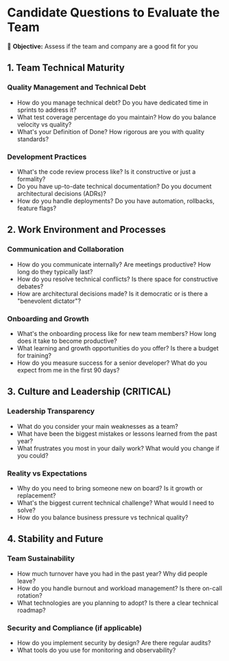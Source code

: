 # Candidate Questions to Evaluate the Team
🎯 **Objective:** Assess if the team and company are a good fit for you

## 1. Team Technical Maturity

### Quality Management and Technical Debt
- How do you manage technical debt? Do you have dedicated time in sprints to address it?
- What test coverage percentage do you maintain? How do you balance velocity vs quality?
- What's your Definition of Done? How rigorous are you with quality standards?

### Development Practices
- What's the code review process like? Is it constructive or just a formality?
- Do you have up-to-date technical documentation? Do you document architectural decisions (ADRs)?
- How do you handle deployments? Do you have automation, rollbacks, feature flags?

## 2. Work Environment and Processes

### Communication and Collaboration
- How do you communicate internally? Are meetings productive? How long do they typically last?
- How do you resolve technical conflicts? Is there space for constructive debates?
- How are architectural decisions made? Is it democratic or is there a "benevolent dictator"?

### Onboarding and Growth
- What's the onboarding process like for new team members? How long does it take to become productive?
- What learning and growth opportunities do you offer? Is there a budget for training?
- How do you measure success for a senior developer? What do you expect from me in the first 90 days?

## 3. Culture and Leadership (CRITICAL)

### Leadership Transparency
- What do you consider your main weaknesses as a team?
- What have been the biggest mistakes or lessons learned from the past year?
- What frustrates you most in your daily work? What would you change if you could?

### Reality vs Expectations
- Why do you need to bring someone new on board? Is it growth or replacement?
- What's the biggest current technical challenge? What would I need to solve?
- How do you balance business pressure vs technical quality?

## 4. Stability and Future

### Team Sustainability
- How much turnover have you had in the past year? Why did people leave?
- How do you handle burnout and workload management? Is there on-call rotation?
- What technologies are you planning to adopt? Is there a clear technical roadmap?

### Security and Compliance (if applicable)
- How do you implement security by design? Are there regular audits?
- What tools do you use for monitoring and observability?